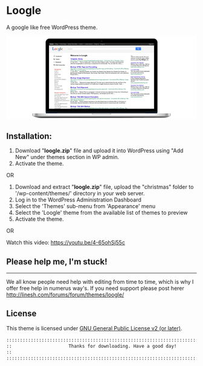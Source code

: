 # Loogle
A google like free WordPress theme.

![beautiful screenshot](./loogle.png)


## Installation:
1. Download "**loogle.zip**" file and upload it into WordPress using "Add New" under themes section in WP admin. 
2. Activate the theme.

OR

1. Download and extract "**loogle.zip**" file, upload the "christmas" folder to '/wp-content/themes/' directory in your web server.
2. Log in to the WordPress Administration Dashboard
3. Select the 'Themes' sub-menu from 'Appearance' menu
4. Select the 'Loogle' theme from the available list of themes to preview
5. Activate the theme.

OR

Watch this video: https://youtu.be/4-65ohSj55c	
	
## Please help me, I'm stuck!
------------------------------------
We all know people need help with editing from time to time, which is why I offer free help in numerus way's. If you  need support please post  herer http://linesh.com/forums/forum/themes/loogle/
	

## License
This theme is licensed under [GNU General Public License v2 (or later)](./LICENSE.md).


	::::::::::::::::::::::::::::::::::::::::::::::::::::::::::::::::::::::::::::::::::::
	::                     Thanks for downloading. Have a good day!                   :: 
	:::::::::::::::::::::::::::::::::::::::::::::::::::::::::::::::::::::::::::::::::::: 
